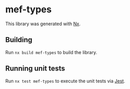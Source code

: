 # mef-types

This library was generated with [Nx](https://nx.dev).

## Building

Run `nx build mef-types` to build the library.

## Running unit tests

Run `nx test mef-types` to execute the unit tests via [Jest](https://jestjs.io).
